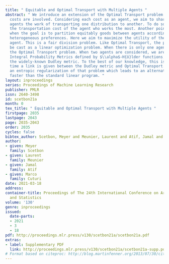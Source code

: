 ```yaml
---
title: " Equitable and Optimal Transport with Multiple Agents "
abstract: " We introduce an extension of the Optimal Transport problem when multiple
  costs are involved. Considering each cost as an agent, we aim to share equally between
  agents the work of transporting one distribution to another. To do so, we minimize
  the transportation cost of the agent who works the most. Another point of view is
  when the goal is to partition equitably goods between agents according to their
  heterogeneous preferences. Here we aim to maximize the utility of the least advantaged
  agent. This is a fair division problem. Like Optimal Transport, the problem can
  be cast as a linear optimization problem. When there is only one agent, we recover
  the Optimal Transport problem. When two agents are considered, we are able to recover
  Integral Probability Metrics defined by $\\alpha$-H{ö}lder functions, which include
  the widely-known Dudley metric. To the best of our knowledge, this is the first
  time a link is given between the Dudley metric and Optimal Transport. We provide
  an entropic regularization of that problem which leads to an alternative algorithm
  faster than the standard linear program. "
layout: inproceedings
series: Proceedings of Machine Learning Research
publisher: PMLR
issn: 2640-3498
id: scetbon21a
month: 0
tex_title: " Equitable and Optimal Transport with Multiple Agents "
firstpage: 2035
lastpage: 2043
page: 2035-2043
order: 2035
cycles: false
bibtex_author: Scetbon, Meyer and Meunier, Laurent and Atif, Jamal and Cuturi, Marco
author:
- given: Meyer
  family: Scetbon
- given: Laurent
  family: Meunier
- given: Jamal
  family: Atif
- given: Marco
  family: Cuturi
date: 2021-03-18
address: 
container-title: Proceedings of The 24th International Conference on Artificial Intelligence
  and Statistics
volume: '130'
genre: inproceedings
issued:
  date-parts:
  - 2021
  - 3
  - 18
pdf: http://proceedings.mlr.press/v130/scetbon21a/scetbon21a.pdf
extras:
- label: Supplementary PDF
  link: http://proceedings.mlr.press/v130/scetbon21a/scetbon21a-supp.pdf
# Format based on citeproc: http://blog.martinfenner.org/2013/07/30/citeproc-yaml-for-bibliographies/
---
```

